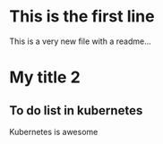 # This is the first line

This is a very new file with a readme...

# My title 2
## To do list in kubernetes
Kubernetes is awesome

